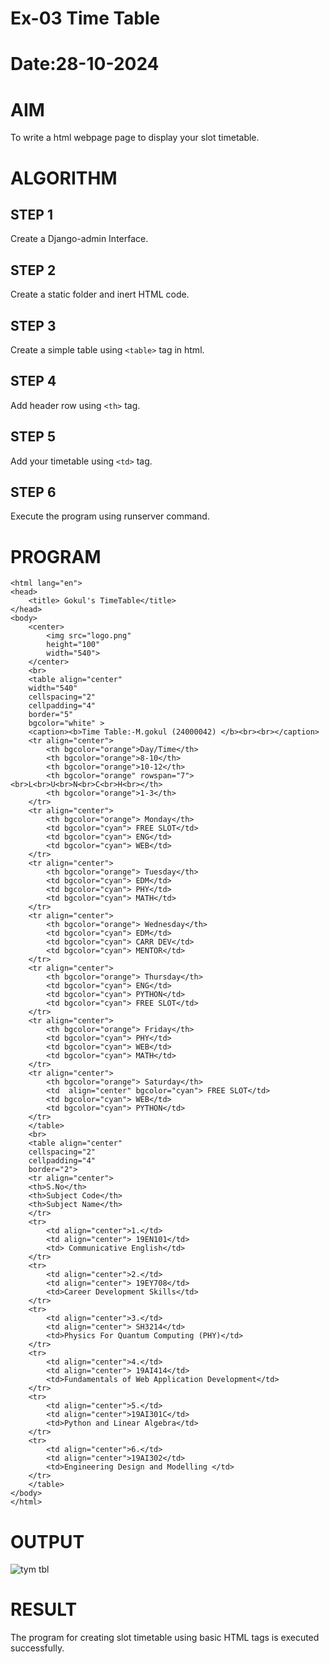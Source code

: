 # Ex-03 Time Table
# Date:28-10-2024
# AIM
To write a html webpage page to display your slot timetable.

# ALGORITHM
## STEP 1
Create a Django-admin Interface.

## STEP 2
Create a static folder and inert HTML code.

## STEP 3
Create a simple table using `<table>` tag in html.

## STEP 4
Add header row using `<th>` tag.

## STEP 5
Add your timetable using `<td>` tag.

## STEP 6
Execute the program using runserver command.

# PROGRAM

```<!DOCTYPE html>
<html lang="en">
<head>
    <title> Gokul's TimeTable</title>
</head>
<body>
    <center>
        <img src="logo.png"
        height="100"
        width="540">
    </center>
    <br>
    <table align="center" 
    width="540"
    cellspacing="2"
    cellpadding="4"
    border="5"
    bgcolor="white" > 
    <caption><b>Time Table:-M.gokul (24000042) </b><br><br></caption>
    <tr align="center">
        <th bgcolor="orange">Day/Time</th>
        <th bgcolor="orange">8-10</th>
        <th bgcolor="orange">10-12</th>
        <th bgcolor="orange" rowspan="7"> <br>L<br>U<br>N<br>C<br>H<br></th>
        <th bgcolor="orange">1-3</th>
    </tr>
    <tr align="center">
        <th bgcolor="orange"> Monday</th>
        <td bgcolor="cyan"> FREE SLOT</td>
        <td bgcolor="cyan"> ENG</td>
        <td bgcolor="cyan"> WEB</td>
    </tr>
    <tr align="center">
        <th bgcolor="orange"> Tuesday</th>
        <td bgcolor="cyan"> EDM</td>
        <td bgcolor="cyan"> PHY</td>
        <td bgcolor="cyan"> MATH</td>
    </tr>
    <tr align="center">
        <th bgcolor="orange"> Wednesday</th>
        <td bgcolor="cyan"> EDM</td>
        <td bgcolor="cyan"> CARR DEV</td>
        <td bgcolor="cyan"> MENTOR</td>
    </tr>
    <tr align="center">
        <th bgcolor="orange"> Thursday</th>
        <td bgcolor="cyan"> ENG</td>
        <td bgcolor="cyan"> PYTHON</td>
        <td bgcolor="cyan"> FREE SLOT</td>
    </tr>
    <tr align="center">
        <th bgcolor="orange"> Friday</th>
        <td bgcolor="cyan"> PHY</td>
        <td bgcolor="cyan"> WEB</td>
        <td bgcolor="cyan"> MATH</td>
    </tr>
    <tr align="center">
        <th bgcolor="orange"> Saturday</th>
        <td  align="center" bgcolor="cyan"> FREE SLOT</td>
        <td bgcolor="cyan"> WEB</td>
        <td bgcolor="cyan"> PYTHON</td>
    </tr>
    </table>
    <br>
    <table align="center"
    cellspacing="2"
    cellpadding="4"
    border="2">
    <tr align="center">
    <th>S.No</th>
    <th>Subject Code</th>
    <th>Subject Name</th>
    </tr>
    <tr>
        <td align="center">1.</td>
        <td align="center"> 19EN101</td>
        <td> Communicative English</td>
    </tr>
    <tr>
        <td align="center">2.</td>
        <td align="center"> 19EY708</td>
        <td>Career Development Skills</td>
    </tr>
    <tr>
        <td align="center">3.</td>
        <td align="center"> SH3214</td>
        <td>Physics For Quantum Computing (PHY)</td>
    </tr>
    <tr>
        <td align="center">4.</td>
        <td align="center"> 19AI414</td>
        <td>Fundamentals of Web Application Development</td>
    </tr>
    <tr>
        <td align="center">5.</td>
        <td align="center">19AI301C</td>
        <td>Python and Linear Algebra</td>
    </tr>
    <tr>
        <td align="center">6.</td>
        <td align="center">19AI302</td>
        <td>Engineering Design and Modelling </td>
    </tr>
    </table>
</body>
</html>
```

# OUTPUT
![tym tbl](https://github.com/user-attachments/assets/f9fb77ad-312d-4c24-bb0d-5705b290d2dd)

# RESULT
The program for creating slot timetable using basic HTML tags is executed successfully.
